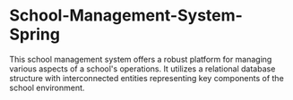 # School-Management-System-Spring

This school management system offers a robust platform for managing various aspects of a school's operations. It
utilizes a relational database structure with interconnected entities representing key components of the school
environment.
